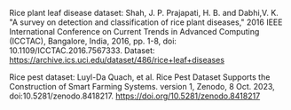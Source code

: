 Rice plant leaf disease dataset:
Shah, J. P. Prajapati,  H. B. and Dabhi,V. K.  "A survey on detection and classification of rice plant diseases," 2016 IEEE International Conference on Current Trends in Advanced Computing (ICCTAC), Bangalore, India, 2016, pp. 1-8, doi: 10.1109/ICCTAC.2016.7567333. Dataset: https://archive.ics.uci.edu/dataset/486/rice+leaf+diseases


Rice pest dataset:
Luyl-Da Quach, et al. Rice Pest Dataset Supports the Construction of Smart Farming Systems. version 1, Zenodo, 8 Oct. 2023, doi:10.5281/zenodo.8418217. https://doi.org/10.5281/zenodo.8418217 
